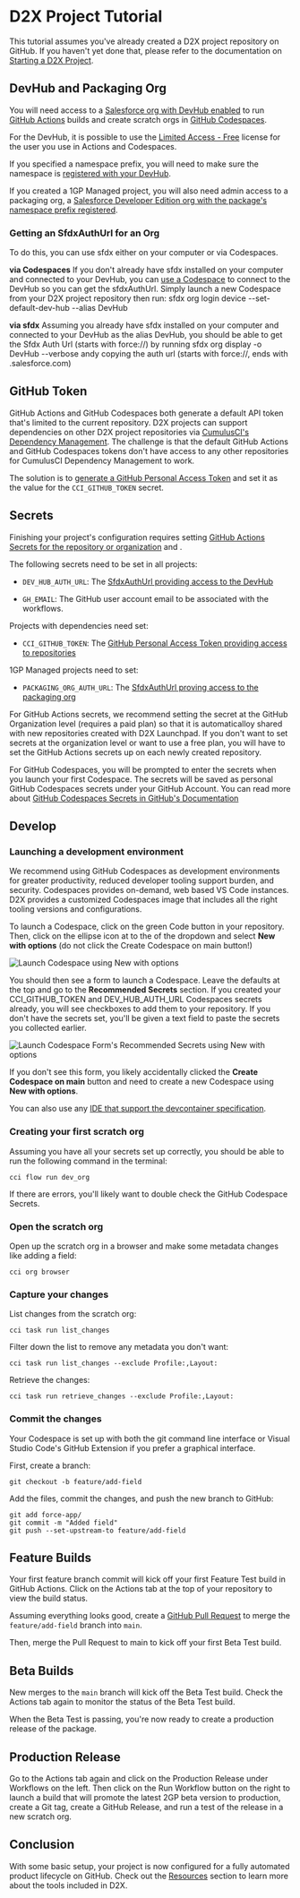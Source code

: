 # D2X Project Tutorial

This tutorial assumes you've already created a D2X project repository on GitHub. If you haven't yet done that, please refer to the documentation on [Starting a D2X Project](index.md#starting-a-d2x-project).

## DevHub and Packaging Org

You will need access to a [Salesforce org with DevHub enabled](https://developer.salesforce.com/docs/atlas.en-us.sfdx_dev.meta/sfdx_dev/sfdx_setup_enable_devhub.htm) to run [GitHub Actions](https://docs.github.com/en/actions) builds and create scratch orgs in [GitHub Codespaces](https://docs.github.com/en/codespaces/overview).

For the DevHub, it is possible to use the [Limited Access - Free](https://developer.salesforce.com/docs/atlas.en-us.sfdx_dev.meta/sfdx_dev/dev_hub_license.htm?q=limited%20access) license for the user you use in Actions and Codespaces.

If you specified a namespace prefix, you will need to make sure the namespace is [registered with your DevHub](https://developer.salesforce.com/docs/atlas.en-us.sfdx_dev.meta/sfdx_dev/sfdx_dev_unlocked_pkg_create_namespace.htm?q=namespace).

If you created a 1GP Managed project, you will also need admin access to a packaging org, a [Salesforce Developer Edition org with the package's namespace prefix registered](https://developer.salesforce.com/docs/atlas.en-us.pkg1_dev.meta/pkg1_dev/register_namespace_prefix.htm).

### Getting an SfdxAuthUrl for an Org

To do this, you can use sfdx either on your computer or via Codespaces.

**via Codespaces** If you don't already have sfdx installed on your computer and connected to your DevHub, you can [use a Codespace](#launching-a-development-environment) to connect to the DevHub so you can get the sfdxAuthUrl. Simply launch a new Codespace from your D2X project repository then run: sfdx org login device --set-default-dev-hub --alias DevHub

**via sfdx** Assuming you already have sfdx installed on your computer and connected to your DevHub as the alias DevHub, you should be able to get the Sfdx Auth Url (starts with force://) by running sfdx org display -o DevHub --verbose andy copying the auth url (starts with force://, ends with .salesforce.com)

## GitHub Token

GitHub Actions and GitHub Codespaces both generate a default API token that's limited to the current repository. D2X projects can support dependencies on other D2X project repositories via [CumulusCI's Dependency Management](https://cumulusci.readthedocs.io/en/stable/dev.html#manage-dependencies). The challenge is that the default GitHub Actions and GitHub Codespaces tokens don't have access to any other repositories for CumulusCI Dependency Management to work.

The solution is to [generate a GitHub Personal Access Token](https://docs.github.com/en/authentication/keeping-your-account-and-data-secure/managing-your-personal-access-tokens) and set it as the value for the `CCI_GITHUB_TOKEN` secret.

## Secrets

Finishing your project's configuration requires setting [GitHub Actions Secrets for the repository or organization](https://docs.github.com/en/actions/security-guides/using-secrets-in-github-actions) and .

The following secrets need to be set in all projects:

* `DEV_HUB_AUTH_URL`: The [SfdxAuthUrl providing access to the DevHub](#devhub-and-packaging-org)

* `GH_EMAIL`: The GitHub user account email to be associated with the workflows.

Projects with dependencies need set:

* `CCI_GITHUB_TOKEN`: The [GitHub Personal Access Token providing access to repositories](#github-token)

1GP Managed projects need to set:

* `PACKAGING_ORG_AUTH_URL`: The [SfdxAuthUrl proving access to the packaging org](#devhub-and-packaging-org)

For GitHub Actions secrets, we recommend setting the secret at the GitHub Organization level (requires a paid plan) so that it is automaticalloy shared with new repositories created with D2X Launchpad. If you don't want to set secrets at the organization level or want to use a free plan, you will have to set the GitHub Actions secrets up on each newly created repository.

For GitHub Codespaces, you will be prompted to enter the secrets when you launch your first Codespace. The secrets will be saved as personal GitHub Codespaces secrets under your GitHub Account. You can read more about [GitHub Codespaces Secrets in GitHub's Documentation](https://docs.github.com/en/codespaces/managing-codespaces-for-your-organization/managing-secrets-for-your-repository-and-organization-for-github-codespaces#recommended-secrets-for-a-repository)

## Develop

### Launching a development environment

We recommend using GitHub Codespaces as development environments for greater productivity, reduced developer tooling support burden, and security. Codespaces provides on-demand, web based VS Code instances. D2X provides a customized Codespaces image that includes all the right tooling versions and configurations.

To launch a Codespace, click on the green Code button in your repository. Then, click on the ellipse icon at to the of the dropdown and select **New with options** (do not click the Create Codespace on main button!)

![Launch Codespace using New with options](assets/images/Codespaces-New-with-options.png)

You should then see a form to launch a Codespace. Leave the defaults at the top and go to the **Recommended Secrets** section. If you created your CCI_GITHUB_TOKEN and DEV_HUB_AUTH_URL Codespaces secrets already, you will see checkboxes to add them to your repository. If you don't have the secrets set, you'll be given a text field to paste the secrets you collected earlier.

![Launch Codespace Form's Recommended Secrets using New with options](assets/images/Codespaces-New-with-options-form.png)

If you don't see this form, you likely accidentally clicked the **Create Codespace on main** button and need to create a new Codespace using  **New with options**.

You can also use any [IDE that support the devcontainer specification](https://containers.dev/supporting).

### Creating your first scratch org

Assuming you have all your secrets set up correctly, you should be able to run the following command in the terminal:

```
cci flow run dev_org
```

If there are errors, you'll likely want to double check the GitHub Codespace Secrets.

### Open the scratch org

Open up the scratch org in a browser and make some metadata changes like adding a field:

```
cci org browser
```

### Capture your changes

List changes from the scratch org:
```
cci task run list_changes
```

Filter down the list to remove any metadata you don't want:
```
cci task run list_changes --exclude Profile:,Layout:
```

Retrieve the changes:
```
cci task run retrieve_changes --exclude Profile:,Layout:
```

### Commit the changes

Your Codespace is set up with both the git command line interface or Visual Studio Code's GitHub Extension if you prefer a graphical interface.

First, create a branch:
```
git checkout -b feature/add-field
```

Add the files, commit the changes, and push the new branch to GitHub:
```
git add force-app/
git commit -m "Added field"
git push --set-upstream-to feature/add-field
```

## Feature Builds

Your first feature branch commit will kick off your first Feature Test build in GitHub Actions. Click on the Actions tab at the top of your repository to view the build status.

Assuming everything looks good, create a [GitHub Pull Request](https://docs.github.com/en/pull-requests/collaborating-with-pull-requests/proposing-changes-to-your-work-with-pull-requests/creating-a-pull-request) to merge the `feature/add-field` branch into `main`.

Then, merge the Pull Request to main to kick off your first Beta Test build.

## Beta Builds

New merges to the `main` branch will kick off the Beta Test build. Check the Actions tab again to monitor the status of the Beta Test build.

When the Beta Test is passing, you're now ready to create a production release of the package.

## Production Release

Go to the Actions tab again and click on the Production Release under Workflows on the left. Then click on the Run Workflow button on the right to launch a build that will promote the latest 2GP beta version to production, create a Git tag, create a GitHub Release, and run a test of the release in a new scratch org.

## Conclusion

With some basic setup, your project is now configured for a fully automated product lifecycle on GitHub. Check out the [Resources](index.md#resources) section to learn more about the tools included in D2X.
